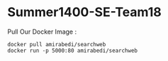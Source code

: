# Summer1400-SE-Team18

Pull Our Docker Image :

```
docker pull amirabedi/searchweb
docker run -p 5000:80 amirabedi/searchweb
```